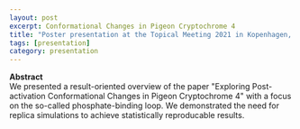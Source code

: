 ```yaml
---
layout: post
excerpt: Conformational Changes in Pigeon Cryptochrome 4 
title: "Poster presentation at the Topical Meeting 2021 in Kopenhagen, Denmark"
tags: [presentation]
category: presentation
---
```


<b>Abstract</b><br>
We presented a result-oriented overview of the paper "Exploring Post-activation Conformational Changes in Pigeon Cryptochrome 4" with a focus on the so-called phosphate-binding loop. We demonstrated the need for replica simulations to achieve statistically reproducable results.
